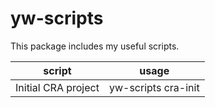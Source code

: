 # yw-scripts

This package includes my useful scripts.

script              | usage
--------------------|------------------------
Initial CRA project | yw-scripts cra-init